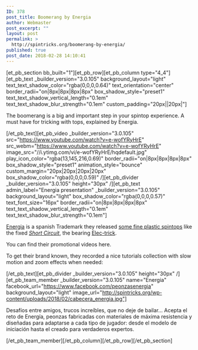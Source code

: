```yaml
---
ID: 378
post_title: Boomerang by Energia
author: Webmaster
post_excerpt: ""
layout: post
permalink: >
  http://spintricks.org/boomerang-by-energia/
published: true
post_date: 2018-02-28 14:10:41
---
```

[et_pb_section bb_built="1"][et_pb_row][et_pb_column type="4_4"][et_pb_text _builder_version="3.0.105" background_layout="light" text_text_shadow_color="rgba(0,0,0,0.64)" text_orientation="center" border_radii="on|8px|8px|8px|8px" box_shadow_style="preset1" text_text_shadow_vertical_length="0.1em" text_text_shadow_blur_strength="0.1em" custom_padding="20px||20px|"]

The boomerang is a big and important step in your spintop experience. A must have for tricking with tops, explained by Energia.

[/et_pb_text][et_pb_video _builder_version="3.0.105" src="https://www.youtube.com/watch?v=e-wofYRyHrE" src_webm="https://www.youtube.com/watch?v=e-wofYRyHrE" image_src="//i.ytimg.com/vi/e-wofYRyHrE/hqdefault.jpg" play_icon_color="rgba(13,145,216,0.69)" border_radii="on|8px|8px|8px|8px" box_shadow_style="preset1" animation_style="bounce" custom_margin="20px|20px|20px|20px" box_shadow_color="rgba(0,0,0,0.59)" /][et_pb_divider _builder_version="3.0.105" height="30px" /][et_pb_text admin_label="Energia presentation" _builder_version="3.0.105" background_layout="light" box_shadow_color="rgba(0,0,0,0.57)" text_font_size="16px" border_radii="on|8px|8px|8px|8px" text_text_shadow_vertical_length="0.1em" text_text_shadow_blur_strength="0.1em"]

<a href="https://www.youtube.com/channel/UCdYuZ-SUAjBhLlKTZUf_eGA">Energia</a> is a spanish Trademark they released <a href="http://spintop.cz/news/energia-spintop">some fine plastic spintops</a> like the fixed <a href="http://shop.spintop.cz/index.php?id_product=30&amp;controller=product&amp;id_lang=2"><em>Short Circuit</em></a>, the bearing <a href="http://shop.spintop.cz/index.php?id_product=32&amp;controller=product&amp;id_lang=2">Elec-trick</a>.

You can find their promotional videos here.

To get their brand known, they recorded a nice tutorials collection with slow motion and zoom effects when needed:

[/et_pb_text][et_pb_divider _builder_version="3.0.105" height="30px" /][et_pb_team_member _builder_version="3.0.105" name="Energia" facebook_url="https://www.facebook.com/peonzasenergia" background_layout="light" image_url="http://spintricks.org/wp-content/uploads/2018/02/cabecera_energia.jpg"]

Desafíos entre amigos, trucos increíbles, que no deje de bailar... Acepta el reto de Energía, peonzas fabricadas con materiales de máxima resistencia y diseñadas para adaptarse a cada tipo de jugador: desde el modelo de iniciación hasta el creado para verdaderos expertos.

[/et_pb_team_member][/et_pb_column][/et_pb_row][/et_pb_section]